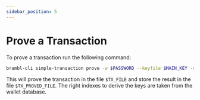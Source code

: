 ```yaml
---
sidebar_position: 5
---
```


# Prove a Transaction

To prove a transaction run the following command:

```bash
brambl-cli simple-transaction prove -w $PASSWORD --keyfile $MAIN_KEY -n $NETWORK -i $TX_FILE -o $TX_PROVED_FILE --walletdb $WALLET
```

This will prove the transaction in the file `$TX_FILE` and store the result in the file `$TX_PROVED_FILE`. The right indexes to derive the keys are taken from the wallet database.
